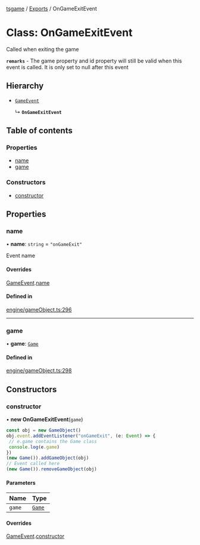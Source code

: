 [tsgame](../README.md) / [Exports](../modules.md) / OnGameExitEvent

# Class: OnGameExitEvent

Called when exiting the game

**`remarks`** - The game property and id property will still be valid
when this event is called. It is only set to null after this event

## Hierarchy

- [`GameEvent`](GameEvent.md)

  ↳ **`OnGameExitEvent`**

## Table of contents

### Properties

- [name](OnGameExitEvent.md#name)
- [game](OnGameExitEvent.md#game)

### Constructors

- [constructor](OnGameExitEvent.md#constructor)

## Properties

### name

• **name**: `string` = `"onGameExit"`

Event name

#### Overrides

[GameEvent](GameEvent.md).[name](GameEvent.md#name)

#### Defined in

[engine/gameObject.ts:296](https://github.com/ashleycheung/tsgame/blob/0573a5b/src/engine/gameObject.ts#L296)

___

### game

• **game**: [`Game`](Game.md)

#### Defined in

[engine/gameObject.ts:298](https://github.com/ashleycheung/tsgame/blob/0573a5b/src/engine/gameObject.ts#L298)

## Constructors

### constructor

• **new OnGameExitEvent**(`game`)

```typescript
const obj = new GameObject()
obj.event.addEventListener("onGameExit", (e: Event) => {
 // e.game contains the Game class
 console.log(e.game)
})
(new Game()).addGameObject(obj)
// Event called here
(new Game()).removeGameObject(obj)
```

#### Parameters

| Name | Type |
| :------ | :------ |
| `game` | [`Game`](Game.md) |

#### Overrides

[GameEvent](GameEvent.md).[constructor](GameEvent.md#constructor)
